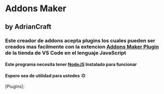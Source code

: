 # Addons Maker
## by AdrianCraft
### Este creador de addons acepta plugins los cuales pueden ser creados mas facilmente con la extencion [Addons Maker Plugin] de la tienda de VS Code en el lenguaje JavaScript
#### Este programa necesita tener [NodeJS] Instalado para funcionar
#### Espero sea de utilidad para ustedes :D

[NodeJS]: https://nodejs.org/
[Addons Maker Plugin]: https://marketplace.visualstudio.com/items?itemName=aga.addons-maker-plugin/
[Plugins]: 
